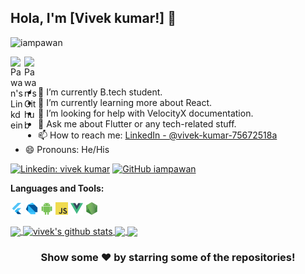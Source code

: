 ## Hola, I'm [Vivek kumar!] 👋

<p align="left"> <img src="https://komarev.com/ghpvc/?username=vivek880490&label=Views&color=blue&style=plastic" alt="iampawan" /> </p>


<a href="https://linkedin.com/in/vivek-kumar-75672518a">
  <img align="left" alt="Pawan's Linkdein" width="22px" src="https://cdn.jsdelivr.net/npm/simple-icons@v3/icons/linkedin.svg" />
</a>
<a href="https://github.com/vivek880490">
  <img align="left" alt="Pawan's Github" width="22px" src="https://cdn.jsdelivr.net/npm/simple-icons@v3/icons/github.svg" />
</a>
<br/>
<br/>


- 🔭 I’m currently B.tech student.
- 🌱 I’m currently learning more about React.
- 🤔 I’m looking for help with VelocityX documentation.
- 💬 Ask me about Flutter or any tech-related stuff.
- 📫 How to reach me: [LinkedIn - @vivek-kumar-75672518a](https://linkedin.com/in/vivek-kumar-75672518a)
- 😄 Pronouns: He/His
<!-- ⚡ Fun fact: I spend almost 12 hours listening to songs every day.-->


[![Linkedin: vivek kumar](https://img.shields.io/badge/-imthepk-blue?style=flat-square&logo=Linkedin&logoColor=white&link=https://linkedin.com/in/vivek-kumar-75672518a)](https://linkedin.com/in/vivek-kumar-75672518a)
[![GitHub iampawan](https://img.shields.io/github/followers/vivek880490?label=follow&style=social)](https://github.com/vivek880490)

**Languages and Tools:**  

<code><img height="20" src="https://raw.githubusercontent.com/github/explore/80688e429a7d4ef2fca1e82350fe8e3517d3494d/topics/flutter/flutter.png"></code>
<code><img height="20" src="https://raw.githubusercontent.com/github/explore/80688e429a7d4ef2fca1e82350fe8e3517d3494d/topics/dart/dart.png"></code>
<code><img height="20" src="https://raw.githubusercontent.com/github/explore/80688e429a7d4ef2fca1e82350fe8e3517d3494d/topics/android/android.png"></code>
<code><img height="20" src="https://raw.githubusercontent.com/github/explore/80688e429a7d4ef2fca1e82350fe8e3517d3494d/topics/javascript/javascript.png"></code>
<code><img height="20" src="https://raw.githubusercontent.com/github/explore/80688e429a7d4ef2fca1e82350fe8e3517d3494d/topics/vue/vue.png"></code>
<code><img height="20" src="https://raw.githubusercontent.com/github/explore/80688e429a7d4ef2fca1e82350fe8e3517d3494d/topics/nodejs/nodejs.png"></code>    

<a href="https://github.com/vivek880490">
  <img align="center" src="https://github-readme-stats.vercel.app/api/top-langs/?username=vivek880490&theme=light&hide_langs_below=1" />
</a>
<a href="https://github.com/vivek880490">
 <img align="center" src="https://github-readme-stats.vercel.app/api?username=vivek880490&show_icons=true&theme=light&line_height=27" alt="vivek's github stats"/>
</a>
<a href="https://github.com/vivek880490/FlutterExampleApps">
  <img align="center" src="https://github-readme-stats.vercel.app/api/pin/?username=vivek880490&repo=FlutterExampleApps&theme=light" />

</a>
<a href="https://github.com/vivek880490/VelocityX">
 <img align="center" src="https://github-readme-stats.vercel.app/api/pin/?username=vivek880490&repo=VelocityX&theme=light" />
</a>

<div align="center">

### Show some ❤️ by starring some of the repositories!

</div>

